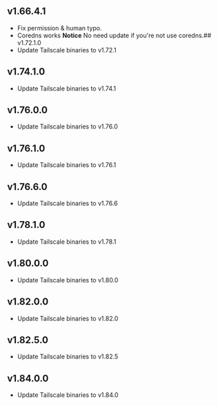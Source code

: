 ## v1.66.4.1
- Fix permission & human typo.
- Coredns works
**Notice**
No need update if you're not use coredns.## v1.72.1.0
- Update Tailscale binaries to v1.72.1
## v1.74.1.0
- Update Tailscale binaries to v1.74.1
## v1.76.0.0
- Update Tailscale binaries to v1.76.0
## v1.76.1.0
- Update Tailscale binaries to v1.76.1
## v1.76.6.0
- Update Tailscale binaries to v1.76.6
## v1.78.1.0
- Update Tailscale binaries to v1.78.1
## v1.80.0.0
- Update Tailscale binaries to v1.80.0
## v1.82.0.0
- Update Tailscale binaries to v1.82.0
## v1.82.5.0
- Update Tailscale binaries to v1.82.5
## v1.84.0.0
- Update Tailscale binaries to v1.84.0
